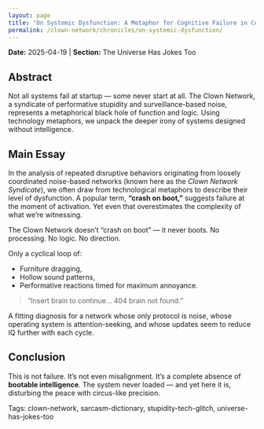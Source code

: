 ```yaml
---
layout: page
title: "On Systemic Dysfunction: A Metaphor for Cognitive Failure in Coordinated Disturbance Networks"
permalink: /clown-network/chronicles/on-systemic-dysfunction/
---
```


<div class="clown-network-preview">
<p><strong>Date:</strong> 2025-04-19 | <strong>Section:</strong> The Universe Has Jokes Too</p>
<div class="section">
<h2>Abstract</h2>
<p>Not all systems fail at startup — some never start at all. The Clown Network, a syndicate of performative stupidity and surveillance-based noise, represents a metaphorical black hole of function and logic. Using technology metaphors, we unpack the deeper irony of systems designed without intelligence.</p>
</div>
<div class="section">
<h2>Main Essay</h2>
<p>In the analysis of repeated disruptive behaviors originating from loosely coordinated noise-based networks (known here as the <em>Clown Network Syndicate</em>), we often draw from technological metaphors to describe their level of dysfunction. A popular term, <strong>“crash on boot,”</strong> suggests failure at the moment of activation. Yet even that overestimates the complexity of what we’re witnessing.</p>
<p>The Clown Network doesn’t “crash on boot” — it never boots. No processing. No logic. No direction.</p>
<p>Only a cyclical loop of:</p>
<ul>
<li>Furniture dragging,</li>
<li>Hollow sound patterns,</li>
<li>Performative reactions timed for maximum annoyance.</li>
</ul>
<blockquote>
            “Insert brain to continue… 404 brain not found.”
        </blockquote>
<p>A fitting diagnosis for a network whose only protocol is noise, whose operating system is attention-seeking, and whose updates seem to reduce IQ further with each cycle.</p>
</div>
<div class="section">
<h2>Conclusion</h2>
<p>This is not failure. It’s not even misalignment. It’s a complete absence of <strong>bootable intelligence</strong>. The system never loaded — and yet here it is, disturbing the peace with circus-like precision.</p>
</div>
<div class="tags">
        Tags: clown-network, sarcasm-dictionary, stupidity-tech-glitch, universe-has-jokes-too
    </div>
</div>
